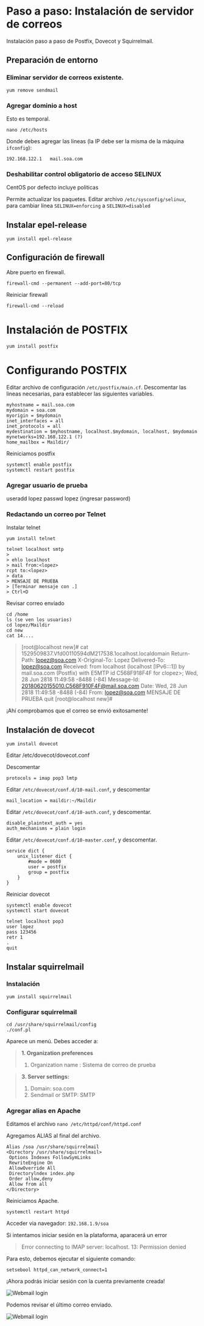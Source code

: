 # Paso a paso: Instalación de servidor de correos 

Instalación paso a paso de Postfix, Dovecot y Squirrelmail.

## Preparación de entorno
### Eliminar servidor de correos existente.
```
yum remove sendmail
```

### Agregar dominio a host
Esto es temporal.
```
nano /etc/hosts
```
Donde debes agregar las lineas (la IP debe ser la misma de la máquina `ifconfig`):
```
192.168.122.1	mail.soa.com
```

### Deshabilitar control obligatorio de acceso SELINUX
CentOS por defecto incluye politicas 

Permite actualizar los paquetes.
Editar archivo `/etc/sysconfig/selinux`, para cambiar línea `SELINUX=enforcing` a `SELINUX=disabled`

## Instalar epel-release
```
yum install epel-release
```

## Configuración de firewall
Abre puerto en firewall.
```
firewall-cmd --permanent --add-port=80/tcp
```
Reiniciar firewall
```
firewall-cmd --reload
```

# Instalación de POSTFIX
```
yum install postfix
```

# Configurando POSTFIX

Editar archivo de configuración `/etc/postfix/main.cf`.
Descomentar las lineas necesarias, para establecer las siguientes variables.
```
myhostname = mail.soa.com
mydomain = soa.com
myorigin = $mydomain
inet_interfaces = all
inet_protocols = all
mydestination = $myhostname, localhost.$mydomain, localhost, $mydomain
mynetworks=192.168.122.1 (?)
home_mailbox = Maildir/
```

Reiniciamos postfix
```
systemctl enable postfix
systemctl restart postfix
```

### Agregar usuario de prueba
useradd lopez
passwd lopez (ingresar password)


### Redactando un correo por Telnet
Instalar telnet
```
yum install telnet
```

```
telnet localhost smtp 
>
> ehlo localhost
> mail from:<lopez>
rcpt to:<lopez>
> data
> MENSAJE DE PRUEBA
> [Terminar mensaje con .]
> Ctrl+D
```

Revisar correo enviado
```
cd /home
ls (se ven los usuarios)
cd lopez/Maildir
cd new
cat 14....
```


> [root@localhost new]# cat 1529509837.Vfd00110594dM217538.1ocalhost.localdomain 
Return-Path: <lopez@soa.com> 
X-Original-To: Lopez 
Delivered-To: lopez@soa.com 
Received: from localhost (localhost [IPv6:::1]) 
by mail.soa.com (Postfix) with E5MTP id C568F918F4F 
for clopez>; Wed, 28 Jun 2818 11:49:58 -8488 (-84) 
Message-Id: <20180620155010.C568F910F4F@mail.soa.com> 
Date: Wed, 28 Jun 2818 11:49:58 -8488 (-84) 
From: lopez@soa.com 
MENSAJE DE PRUEBA 
quit 
[root@localhost new]# 


¡Ahí comprobamos que el correo se envió exitosamente!

## Instalación de dovecot
```
yum install dovecot
```
Editar  /etc/dovecot/dovecot.conf

Descomentar
```
protocols = imap pop3 lmtp
```

Editar `/etc/dovecot/conf.d/10-mail.conf`, y descomentar
```
mail_location = maildir:~/Maildir
```


Editar `/etc/dovecot/conf.d/10-auth.conf`, y descomentar.
```
disable_plaintext_auth = yes
auth_mechanisms = plain login
```

Editar `/etc/dovecot/conf.d/10-master.conf`, y descomentar.
```
service dict {
	unix_listener dict {
    	#mode = 0600
        user = postfix
        group = postfix
    }
}
```

Reiniciar dovecot
```
systemctl enable dovecot
systemctl start dovecot
```

```
telnet localhost pop3
user lopez
pass 123456
retr 1
.
quit
```

## Instalar squirrelmail


### Instalación
```
yum install squirrelmail
```

### Configurar squirrelmail
```
cd /usr/share/squirrelmail/config
./conf.pl
```
Aparece un menú. Debes acceder a:

> **1. Organization preferences**
> 1. Organization name : Sistema de correo de prueba

> **3. Server settings:**
> 1. Domain: soa.com
> 2. Sendmail or SMTP: SMTP

### Agregar alias en Apache
Editamos el archivo `nano /etc/httpd/conf/httpd.conf`

Agregamos ALIAS al final del archivo.
```
Alias /soa /usr/share/squirrelmail
<Directory /usr/share/squirrelmail>
 Options Indexes FollowSymLinks
 RewriteEngine On
 AllowOverride All
 Directorylndex index.php
 Order allow,deny
 Allow from all
</Directory>
```

Reiniciamos Apache.
```
systemctl restart httpd
```

Acceder via navegador: `192.168.1.9/soa`

Si intentamos iniciar sesión en la plataforma, aparacerá un error
> Error connecting to IMAP server: localhost.
> 13: Permission denied

Para esto, debemos ejecutar el siguiente comando:
```
setsebool httpd_can_network_connect=1
```

¡Ahora podrás iniciar sesión con la cuenta previamente creada!

![Webmail login](images/webmail-login.png)

Podemos revisar el último correo enviado.

![Webmail login](images/webmail-inbox.png)
